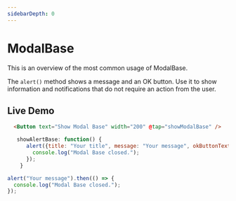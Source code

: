 ```yaml
---
sidebarDepth: 0
---
```


# ModalBase

This is an overview of the most common usage of ModalBase.

The `alert()` method shows a message and an OK button. Use it to show information and notifications that do not require an action from the user.

## Live Demo
<DocExampleBox :liveDemoMode="true">

```html
  <Button text="Show Modal Base" width="200" @tap="showModalBase" />
```

```js
   showAlertBase: function() {
      alert({title: "Your title", message: "Your message", okButtonText: "Your OK button text"}).then(() => {
        console.log("Modal Base closed.");
      });
    }
```

<ModalBaseDoc />
</DocExampleBox>

```js
alert("Your message").then(() => {
  console.log("Modal Base closed.");
});
```

